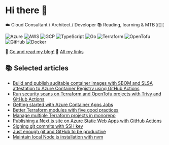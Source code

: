 # Hi there 👋

☁️ Cloud Consultant / Architect / Developer 📚 Reading, learning & MTB 🇫🇮

![Azure](https://shields.io/badge/Azure-0078D4?logo=Azure&logoColor=FFF&style=flat-square)
![AWS](https://shields.io/badge/AWS-252F3E?logo=amazonwebservices&logoColor=FFF&style=flat-square)
![GCP](https://shields.io/badge/GCP-4285F4?logo=googlecloud&logoColor=FFF&style=flat-square)
![TypeScript](https://shields.io/badge/TypeScript-3178C6?logo=TypeScript&logoColor=FFF&style=flat-square)
![Go](https://shields.io/badge/Go-00ADD8?logo=Go&logoColor=FFF&style=flat-square)
![Terraform](https://shields.io/badge/Terraform-7B42BC?logo=terraform&logoColor=FFF&style=flat-square)
![OpenTofu](https://shields.io/badge/OpenTofu-ffda18?logo=opentofu&logoColor=FFF&style=flat-square)
![GitHub](https://shields.io/badge/GitHub-000?logo=github&logoColor=FFF&style=flat-square)
![Docker](https://shields.io/badge/Docker-1D63ED?logo=Docker&logoColor=FFF&style=flat-square)

📌  [Go and read my blog!](https://janik6n.net)
📌  [All my links](https://janikarhunen.fi)

## 📚 Selected articles

- [Build and publish auditable container images with SBOM and SLSA attestation to Azure Container Registry using GitHub Actions](https://janik6n.net/posts/build-and-publish-auditable-container-images-with-sbom-and-slsa-attestation-to-azure-container-registry-using-github-actions/)
- [Run security scans on Terraform and OpenTofu projects with Trivy and GitHub Actions](https://janik6n.net/posts/run-security-scans-on-terraform-and-opentofu-project-with-trivy-and-github-actions/)
- [Getting started with Azure Container Apps Jobs](https://janik6n.net/posts/getting-started-with-azure-container-apps-jobs/)
- [Better Terraform modules with five good practices](https://janik6n.net/posts/better-terraform-modules-with-five-good-practices)
- [Manage multiple Terraform projects in monorepo](https://janik6n.net/posts/manage-multiple-terraform-projects-in-monorepo/)
- [Publishing a Next.js site on Azure Static Web Apps with GitHub Actions](https://janik6n.net/posts/publishing-a-next-js-site-on-azure-static-web-apps-with-github-actions)
- [Signing git commits with SSH key](https://janik6n.net/posts/signing-git-commits-with-ssh-key)
- [Just enough git and GitHub to be productive](https://janik6n.net/posts/just-enough-git-and-github-to-be-productive)
- [Maintain local Node.js installation with nvm](https://janik6n.net/posts/maintain-local-nodejs-installation-with-nvm)
  
<!--
**janik6n/janik6n** is a ✨ _special_ ✨ repository because its `README.md` (this file) appears on your GitHub profile.

This is updated at 2023-02-03 20:10:12.912728.
Hello.

Here are some ideas to get you started:

- 🔭 I’m currently working on ...
- 🌱 I’m currently learning ...
- 👯 I’m looking to collaborate on ...
- 🤔 I’m looking for help with ...
- 💬 Ask me about ...
- 📫 How to reach me: ...
- 😄 Pronouns: ...
- ⚡ Fun fact: ...
--> 